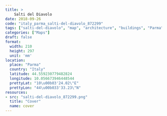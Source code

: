 ```yaml
---
title: > 
    Salti del Diavolo
date: 2018-09-26
code: "italy_parma_salti-del-diavolo_872299"
tags: ["salti-del-diavolo", "map", "architecture", "buildings", "Parma", "Italy"]
categories: ["Maps"]
draft: false
format:
  width: 210
  height: 297
  unit: 'mm'
location:
  place: "Parma"
  country: "Italy"
  latitude: 44.559230779482824
  longitude: 10.056673946448544
  prettyLat: "10\u00b03'24.02\"E"
  prettyLon: "44\u00b033'33.23\"N"
resources:
- src: "salti-del-diavolo_872299.png"
  title: "Cover"
  name: cover
---
```

